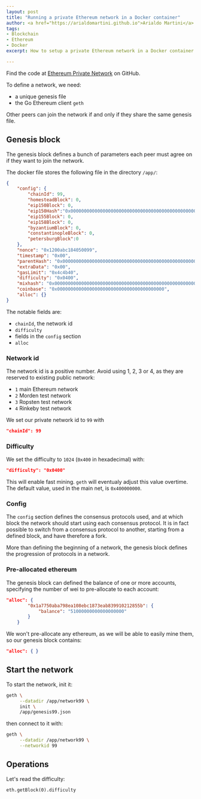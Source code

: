 ```yaml
---
layout: post
title: "Running a private Ethereum network in a Docker container"
author: <a href="https://arialdomartini.github.io">Arialdo Martini</a>
tags:
- Blockchain
- Ethereum
- Docker
excerpt: How to setup a private Ethereum network in a Docker container.

---
```

Find the code at [Ethereum Private Network](https://github.com/arialdomartini/private-ethereum) on GitHub.

To define a network, we need:

- a unique genesis file
- the Go Ethereum client `geth`

Other peers can join the network if and only if they share the same genesis file.


## Genesis block
The genesis block defines a bunch of parameters each peer must agree on if they want to join the network.

The docker file stores the following file in the directory `/app/`:

```json
{
    "config": {
        "chainId": 99,
        "homesteadBlock": 0,
        "eip150Block": 0,
        "eip150Hash":"0x0000000000000000000000000000000000000000000000000000000000000000",
        "eip155Block": 0,
        "eip158Block": 0,
        "byzantiumBlock": 0,
        "constantinopleBlock": 0,
        "petersburgBlock":0
    },
    "nonce": "0x1200abc184050099",
    "timestamp": "0x00",
    "parentHash": "0x0000000000000000000000000000000000000000000000000000000000000000",
    "extraData": "0x00",
    "gasLimit": "0x4c4b40",
    "difficulty": "0x0400",
    "mixhash": "0x0000000000000000000000000000000000000000000000000000000000000000",
    "coinbase": "0x0000000000000000000000000000000000000000",
    "alloc": {}
}
```

The notable fields are:

* `chainId`, the network id
* `difficulty`
* fields in the `config` section
* `alloc`

### Network id

The network id is a positive number. Avoid using 1, 2, 3 or 4, as they are reserved to existing public network:

* `1` main Ethereum network
* `2` Morden test network
* `3` Ropsten test network
* `4` Rinkeby test network

We set our private network id to `99` with

```json
"chainId": 99
```

### Difficulty

We set the difficulty to `1024` (`0x400` in hexadecimal) with:

```json
"difficulty": "0x0400"
```

This will enable fast mining. `geth` will eventualy adjust this value overtime. The default value, used in the main net, is `0x400000000`.

### Config
The `config` section defines the consensus protocols used, and at which block the network should start using each consensus protocol. It is in fact possible to switch from a consensus protocol to another, starting from a defined block, and have therefore a fork.

More than defining the beginning of a network, the genesis block defines the progression of protocols in a network.

### Pre-allocated ethereum
The genesis block can defined the balance of one or more accounts, specifying the number of wei to pre-allocate to each account:

```json
"alloc": {
        "0x1a7750aba798ea108ebc1873eab839910212855b": {
            "balance": "51000000000000000000"
        }
    }
```

We won't pre-allocate any ethereum, as we will be able to easily mine them, so our genesis block contains:


```json
"alloc": { }
```

## Start the network
To start the network, init it:

```bash
geth \
     --datadir /app/network99 \
     init \
     /app/genesis99.json
```

then connect to it with:

```bash
geth \
     --datadir /app/network99 \
     --networkid 99
```


## Operations

Let's read the difficulty:

```
eth.getBlock(0).difficulty
```


